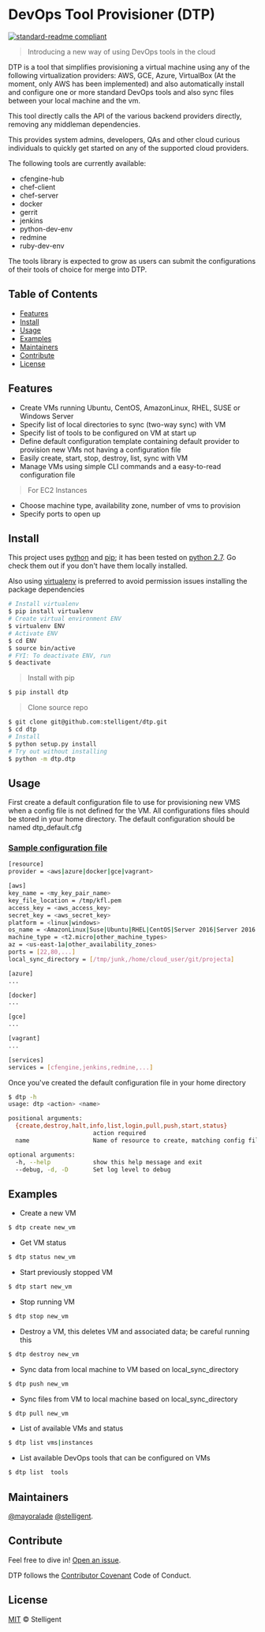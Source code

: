 # DevOps Tool Provisioner (DTP)

[![standard-readme compliant](https://img.shields.io/badge/devops-cloud%20provisioning-green.svg)](https://github.com/stelligent/dtp)

> Introducing a new way of using DevOps tools in the cloud

DTP is a tool that simplifies provisioning a virtual machine using any of the following virtualization providers: AWS, GCE, Azure, VirtualBox (At the moment, only AWS has been implemented) and also automatically install and configure one or more standard DevOps tools and also sync files between your local machine and the vm.

This tool directly calls the API of the various backend providers directly, removing any middleman dependencies.

This provides system admins, developers, QAs and other cloud curious individuals to quickly get started on any of the supported cloud providers.

The following tools are currently available:

* cfengine-hub
* chef-client
* chef-server
* docker
* gerrit
* jenkins
* python-dev-env
* redmine
* ruby-dev-env

The tools library is expected to grow as users can submit the configurations of their tools of choice for merge into DTP.

## Table of Contents

- [Features](#feature)
- [Install](#install)
- [Usage](#usage)
- [Examples](#examples)
- [Maintainers](#maintainers)
- [Contribute](#contribute)
- [License](#license)

## Features

* Create VMs running Ubuntu, CentOS, AmazonLinux, RHEL, SUSE or Windows Server
* Specify list of local directories to sync (two-way sync) with VM
* Specify list of tools to be configured on VM at start up
* Define default configuration template containing default provider to provision new VMs not having a configuration file
* Easily create, start, stop, destroy, list, sync with VM
* Manage VMs using simple CLI commands and a easy-to-read configuration file

> For EC2 Instances
* Choose machine type, availability zone, number of vms to provision
* Specify ports to open up

## Install

This project uses [python](https://www.python.org/downloads/) and [pip](https://pip.pypa.io/en/stable/installing/); it has been tested on [python 2.7](https://www.python.org/downloads/). Go check them out if you don't have them locally installed.

Also using [virtualenv](https://virtualenv.pypa.io/en/stable/) is preferred to avoid permission issues installing the package dependencies

```sh
# Install virtualenv
$ pip install virtualenv
# Create virtual environment ENV
$ virtualenv ENV
# Activate ENV
$ cd ENV
$ source bin/active
# FYI: To deactivate ENV, run
$ deactivate
```

> Install with pip

```sh
$ pip install dtp
```

> Clone source repo

```sh
$ git clone git@github.com:stelligent/dtp.git
$ cd dtp
# Install
$ python setup.py install
# Try out without installing
$ python -m dtp.dtp
```

## Usage

First create a default configuration file to use for provisioning new VMS when a config file is not defined for the VM. All configurations files should be stored in your home directory. The default configuration should be named dtp_default.cfg

### [Sample configuration file](sample/sample_configuration.cfg)

```sh
[resource]
provider = <aws|azure|docker|gce|vagrant>

[aws]
key_name = <my_key_pair_name>
key_file_location = /tmp/kfl.pem
access_key = <aws_access_key>
secret_key = <aws_secret_key>
platform = <linux|windows>
os_name = <AmazonLinux|Suse|Ubuntu|RHEL|CentOS|Server 2016|Server 2016 R2|Server 2012|Server 2008 R2>
machine_type = <t2.micro|other_machine_types>
az = <us-east-1a|other_availability_zones>
ports = [22,80,...]
local_sync_directory = [/tmp/junk,/home/cloud_user/git/projecta]

[azure]
...

[docker]
...

[gce]
...

[vagrant]
...

[services]
services = [cfengine,jenkins,redmine,...]
```

Once you've created the default configuration file in your home directory

```sh
$ dtp -h
usage: dtp <action> <name>

positional arguments:
  {create,destroy,halt,info,list,login,pull,push,start,status}
                        action required
  name                  Name of resource to create, matching config file

optional arguments:
  -h, --help            show this help message and exit
  --debug, -d, -D       Set log level to debug
```
>

## Examples

* Create a new VM

```sh
$ dtp create new_vm
```

* Get VM status

```sh
$ dtp status new_vm
```

* Start previously stopped VM

```sh
$ dtp start new_vm
```

* Stop running VM

```sh
$ dtp stop new_vm
```

* Destroy a VM, this deletes VM and associated data; be careful running this

```sh
$ dtp destroy new_vm
```

* Sync data from local machine to VM based on local_sync_directory

```sh
$ dtp push new_vm
```

* Sync files from VM to local machine based on local_sync_directory

```sh
$ dtp pull new_vm
```

* List of available VMs and status

```sh
$ dtp list vms|instances
```

* List available DevOps tools that can be configured on VMs

```sh
$ dtp list  tools
```

## Maintainers

[@mayoralade](https://github.com/mayoralade)
[@stelligent](https://github.com/stelligent).

## Contribute

Feel free to dive in! [Open an issue](https://github.com/stelligent/dtp/issues).

DTP follows the [Contributor Covenant](http://contributor-covenant.org/version/1/3/0/) Code of Conduct.

## License

[MIT](LICENSE) © Stelligent